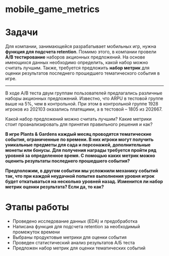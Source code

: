 # mobile_game_metrics

# Задачи

Для компании, занимающейся разрабатывает мобильных игр, нужна **функция для подсчета retention**.
Помимо этого, в компании провели **A/B тестирование** наборов акционных предложений. На основе имеющихся данных необходимо определить, какой набор можно считать лучшим.
Также, требуется предложить **набор метрик** для оценки результатов последнего прошедшего тематического события в игре.

___


В ходе A/B теста двум группам пользователей предлагались различные наборы акционных предложений. Известно, что ARPU в тестовой группе выше на 5%, чем в контрольной. При этом в контрольной группе 1928 игроков из 202103 оказались платящими, а в тестовой – 1805 из 202667.

Какой набор предложений можно считать лучшим? Какие метрики стоит проанализировать для принятия правильного решения и как?

**В игре Plants & Gardens каждый месяц проводятся тематические события, ограниченные по времени. В них игроки могут получить уникальные предметы для сада и персонажей, дополнительные монеты или бонусы. Для получения награды требуется пройти ряд уровней за определенное время. С помощью каких метрик можно оценить результаты последнего прошедшего события?**

**Предположим, в другом событии мы усложнили механику событий так, что при каждой неудачной попытке выполнения уровня игрок будет откатываться на несколько уровней назад. Изменится ли набор метрик оценки результата? Если да, то как?**


# Этапы работы 

- Проведено исследование данных (EDA) и предобработка
- Написана функция для подсчета retention за необходимый промежуток времени
- Выбраны продуктовые метрики для оценки события
- Проведен статистический анализ результатов А/Б теста
- Предложен набор метрик для оценки тематических событий 


